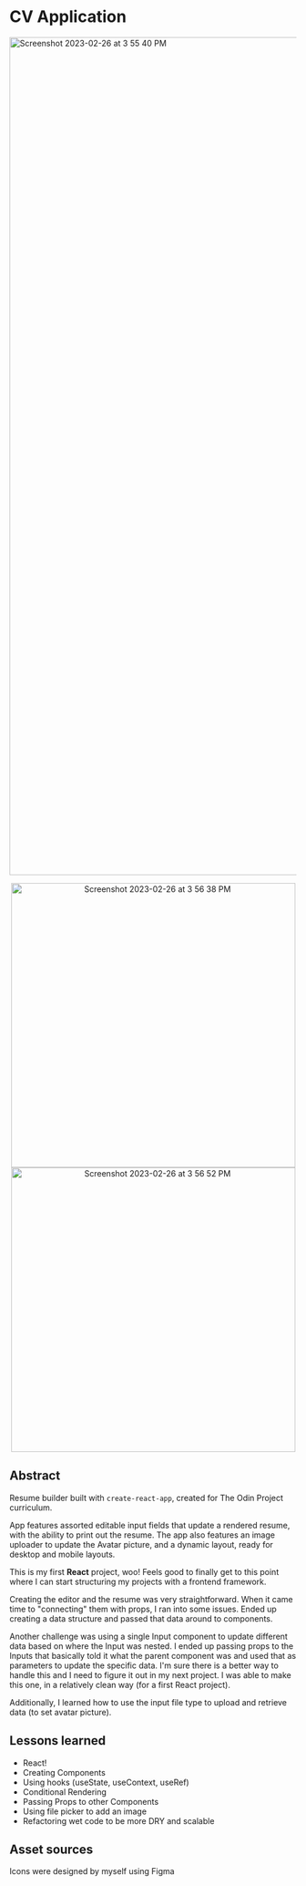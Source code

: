 # CV Application

<img width="1470" alt="Screenshot 2023-02-26 at 3 55 40 PM" src="https://user-images.githubusercontent.com/41353202/221437210-2b1018ba-6d7f-4fa1-baee-e2dc0c69c506.png">
<p align="middle">
<img width="499" alt="Screenshot 2023-02-26 at 3 56 38 PM" src="https://user-images.githubusercontent.com/41353202/221437233-bb150496-a7ec-46ca-afc5-551d34ea8c93.png">
<img width="499" alt="Screenshot 2023-02-26 at 3 56 52 PM" src="https://user-images.githubusercontent.com/41353202/221437236-d30dd6ce-eb6f-40eb-8354-8e0d779b14f0.png">
</p>

## Abstract
Resume builder built with `create-react-app`, created for The Odin Project curriculum. 

App features assorted editable input fields that update a rendered resume, with the ability to print out the resume. The app also features an image uploader to update the Avatar picture, and a dynamic layout, ready for desktop and mobile layouts.

This is my first **React** project, woo! Feels good to finally get to this point where I can start structuring my projects with a frontend framework. 

Creating the editor and the resume was very straightforward. When it came time to "connecting" them with props, I ran into some issues. Ended up creating a data structure and passed that data around to components. 

Another challenge was using a single Input component to update different data based on where the Input was nested. I ended up passing props to the Inputs that basically told it what the parent component was and used that as parameters to update the specific data. I'm sure there is a better way to handle this and I need to figure it out in my next project. I was able to make this one, in a relatively clean way (for a first React project).

Additionally, I learned how to use the input file type to upload and retrieve data (to set avatar picture). 

## Lessons learned

-   React!
-   Creating Components
-   Using hooks (useState, useContext, useRef)
-   Conditional Rendering
-   Passing Props to other Components
-   Using file picker to add an image
-   Refactoring wet code to be more DRY and scalable

## Asset sources

Icons were designed by myself using Figma
